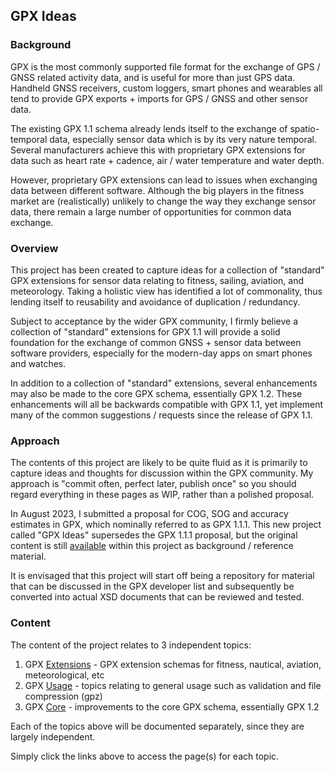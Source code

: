 ## GPX Ideas

### Background

GPX is the most commonly supported file format for the exchange of GPS / GNSS related activity data, and is useful for more than just GPS data. Handheld GNSS receivers, custom loggers, smart phones and wearables all tend to provide GPX exports + imports for GPS / GNSS and other sensor data.

The existing GPX 1.1 schema already lends itself to the exchange of spatio-temporal data, especially sensor data which is by its very nature temporal. Several manufacturers achieve this with proprietary GPX extensions for data such as heart rate + cadence, air / water temperature and water depth.

However, proprietary GPX extensions can lead to issues when exchanging data between different software. Although the big players in the fitness market are (realistically) unlikely to change the way they exchange sensor data, there remain a large number of opportunities for common data exchange.



### Overview

This project has been created to capture ideas for a collection of "standard" GPX extensions for sensor data relating to fitness, sailing, aviation, and meteorology. Taking a holistic view has identified a lot of commonality, thus lending itself to reusability and avoidance of duplication / redundancy.

Subject to acceptance by the wider GPX community, I firmly believe a collection of "standard" extensions for GPX 1.1 will provide a solid foundation for the exchange of common GNSS + sensor data between software providers, especially for the modern-day apps on smart phones and watches.

In addition to a collection of "standard" extensions, several enhancements may also be made to the core GPX schema, essentially GPX 1.2. These enhancements will all be backwards compatible with GPX 1.1, yet implement many of the common suggestions / requests since the release of GPX 1.1.



### Approach

The contents of this project are likely to be quite fluid as it is primarily to capture ideas and thoughts for discussion within the GPX community. My approach is "commit often, perfect later, publish once" so you should regard everything in these pages as WIP, rather than a polished proposal.

In August 2023, I submitted a proposal for COG, SOG and accuracy estimates in GPX, which nominally referred to as GPX 1.1.1. This new project called "GPX Ideas" supersedes the GPX 1.1.1 proposal, but the original content is still [available](proposal/README.md) within this project as background / reference material.

It is envisaged that this project will start off being a repository for material that can be discussed in the GPX developer list and subsequently be converted into actual XSD documents that can be reviewed and tested.



### Content

The content of the project relates to 3 independent topics:

1. GPX [Extensions](extensions/README.md) - GPX extension schemas for fitness, nautical, aviation, meteorological, etc
2. GPX [Usage](usage/README.md) - topics relating to general usage such as validation and file compression (gpz)
3. GPX [Core](core/README.md) - improvements to the core GPX schema, essentially GPX 1.2

Each of the topics above will be documented separately, since they are largely independent.

Simply click the links above to access the page(s) for each topic.

